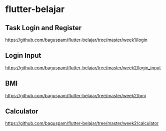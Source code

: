# flutter-belajar

## Task Login and Register
<a href="https://github.com/baguspam/flutter-belajar/tree/master/week1/login">https://github.com/baguspam/flutter-belajar/tree/master/week1/login</a>

## Login Input
<a href="https://github.com/baguspam/flutter-belajar/tree/master/week2/login_input">https://github.com/baguspam/flutter-belajar/tree/master/week2/login_input</a>

## BMI
<a href="https://github.com/baguspam/flutter-belajar/tree/master/week2/bmi">https://github.com/baguspam/flutter-belajar/tree/master/week2/bmi</a>

## Calculator
<a href="https://github.com/baguspam/flutter-belajar/tree/master/week2/calculator">https://github.com/baguspam/flutter-belajar/tree/master/week2/calculator</a>
